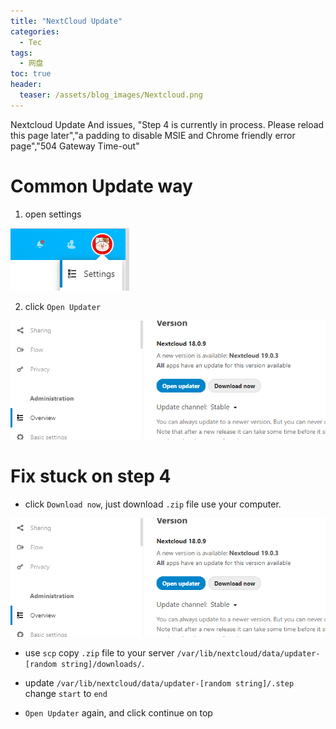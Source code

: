 ```yaml
---
title: "NextCloud Update"
categories:
  - Tec
tags:
  - 网盘
toc: true
header:
  teaser: /assets/blog_images/Nextcloud.png
---
```

Nextcloud Update And issues, "Step 4 is currently in process. Please reload this page later","a padding to disable MSIE and Chrome friendly error page","504 Gateway Time-out"

# Common Update way

1. open settings

![Settings](/assets/blog_images/fix1.png)

2. click `Open Updater`

![Detail](/assets/blog_images/fix2.png)

# Fix stuck on step 4

- click `Download now`, just download `.zip` file use your computer.

![Detail](/assets/blog_images/fix2.png)

- use `scp` copy `.zip` file to your server `/var/lib/nextcloud/data/updater-[random string]/downloads/`.

- update `/var/lib/nextcloud/data/updater-[random string]/.step` change `start` to `end` 

- `Open Updater` again, and click continue on top
